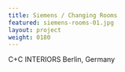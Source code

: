 ```yaml
---
title: Siemens / Changing Rooms
featured: siemens-rooms-01.jpg
layout: project
weight: 0180
---
```


C+C INTERIORS
Berlin, Germany
